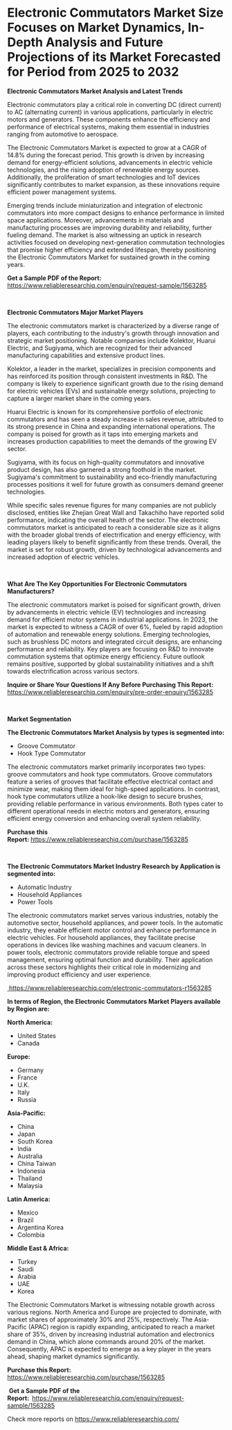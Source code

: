 <p><h1>Electronic Commutators Market Size Focuses on Market Dynamics, In-Depth Analysis and Future Projections of its Market Forecasted for Period from 2025 to 2032</h1></p><p><strong>Electronic Commutators Market Analysis and Latest Trends</strong></p>
<p><p>Electronic commutators play a critical role in converting DC (direct current) to AC (alternating current) in various applications, particularly in electric motors and generators. These components enhance the efficiency and performance of electrical systems, making them essential in industries ranging from automotive to aerospace.</p><p>The Electronic Commutators Market is expected to grow at a CAGR of 14.8% during the forecast period. This growth is driven by increasing demand for energy-efficient solutions, advancements in electric vehicle technologies, and the rising adoption of renewable energy sources. Additionally, the proliferation of smart technologies and IoT devices significantly contributes to market expansion, as these innovations require efficient power management systems.</p><p>Emerging trends include miniaturization and integration of electronic commutators into more compact designs to enhance performance in limited space applications. Moreover, advancements in materials and manufacturing processes are improving durability and reliability, further fueling demand. The market is also witnessing an uptick in research activities focused on developing next-generation commutation technologies that promise higher efficiency and extended lifespan, thereby positioning the Electronic Commutators Market for sustained growth in the coming years.</p></p>
<p><strong>Get a Sample PDF of the Report:&nbsp;</strong> <a href="https://www.reliableresearchiq.com/enquiry/request-sample/1563285?utm_campaign=2265&utm_medium=2&utm_source=Github&utm_content=ia&utm_term=11042025&utm_id=electronic-commutators">https://www.reliableresearchiq.com/enquiry/request-sample/1563285</a></p>
<p>&nbsp;</p>
<p><strong>Electronic Commutators Major Market Players</strong></p>
<p><p>The electronic commutators market is characterized by a diverse range of players, each contributing to the industry's growth through innovation and strategic market positioning. Notable companies include Kolektor, Huarui Electric, and Sugiyama, which are recognized for their advanced manufacturing capabilities and extensive product lines.</p><p>Kolektor, a leader in the market, specializes in precision components and has reinforced its position through consistent investments in R&D. The company is likely to experience significant growth due to the rising demand for electric vehicles (EVs) and sustainable energy solutions, projecting to capture a larger market share in the coming years.</p><p>Huarui Electric is known for its comprehensive portfolio of electronic commutators and has seen a steady increase in sales revenue, attributed to its strong presence in China and expanding international operations. The company is poised for growth as it taps into emerging markets and increases production capabilities to meet the demands of the growing EV sector.</p><p>Sugiyama, with its focus on high-quality commutators and innovative product design, has also garnered a strong foothold in the market. Sugiyama's commitment to sustainability and eco-friendly manufacturing processes positions it well for future growth as consumers demand greener technologies.</p><p>While specific sales revenue figures for many companies are not publicly disclosed, entities like Zhejian Great Wall and Takachiho have reported solid performance, indicating the overall health of the sector. The electronic commutators market is anticipated to reach a considerable size as it aligns with the broader global trends of electrification and energy efficiency, with leading players likely to benefit significantly from these trends. Overall, the market is set for robust growth, driven by technological advancements and increased adoption of electric vehicles.</p></p>
<p>&nbsp;</p>
<p><strong>What Are The Key Opportunities For Electronic Commutators Manufacturers?</strong></p>
<p><p>The electronic commutators market is poised for significant growth, driven by advancements in electric vehicle (EV) technologies and increasing demand for efficient motor systems in industrial applications. In 2023, the market is expected to witness a CAGR of over 6%, fueled by rapid adoption of automation and renewable energy solutions. Emerging technologies, such as brushless DC motors and integrated circuit designs, are enhancing performance and reliability. Key players are focusing on R&D to innovate commutation systems that optimize energy efficiency. Future outlook remains positive, supported by global sustainability initiatives and a shift towards electrification across various sectors.</p></p>
<p><strong>Inquire or Share Your Questions If Any Before Purchasing This Report:</strong> <a href="https://www.reliableresearchiq.com/enquiry/pre-order-enquiry/1563285?utm_campaign=2265&utm_medium=2&utm_source=Github&utm_content=ia&utm_term=11042025&utm_id=electronic-commutators">https://www.reliableresearchiq.com/enquiry/pre-order-enquiry/1563285</a></p>
<p>&nbsp;</p>
<p><strong>Market Segmentation</strong></p>
<p><strong>The Electronic Commutators Market Analysis by types is segmented into:</strong></p>
<p><ul><li>Groove Commutator</li><li>Hook Type Commutator</li></ul></p>
<p><p>The electronic commutators market primarily incorporates two types: groove commutators and hook type commutators. Groove commutators feature a series of grooves that facilitate effective electrical contact and minimize wear, making them ideal for high-speed applications. In contrast, hook type commutators utilize a hook-like design to secure brushes, providing reliable performance in various environments. Both types cater to different operational needs in electric motors and generators, ensuring efficient energy conversion and enhancing overall system reliability.</p></p>
<p><strong>Purchase this Report:&nbsp;</strong><a href="https://www.reliableresearchiq.com/purchase/1563285?utm_campaign=2265&utm_medium=2&utm_source=Github&utm_content=ia&utm_term=11042025&utm_id=electronic-commutators">https://www.reliableresearchiq.com/purchase/1563285</a></p>
<p>&nbsp;</p>
<p><strong>The Electronic Commutators Market Industry Research by Application is segmented into:</strong></p>
<p><ul><li>Automatic Industry</li><li>Household Appliances</li><li>Power Tools</li></ul></p>
<p><p>The electronic commutators market serves various industries, notably the automotive sector, household appliances, and power tools. In the automatic industry, they enable efficient motor control and enhance performance in electric vehicles. For household appliances, they facilitate precise operations in devices like washing machines and vacuum cleaners. In power tools, electronic commutators provide reliable torque and speed management, ensuring optimal function and durability. Their application across these sectors highlights their critical role in modernizing and improving product efficiency and user experience.</p></p>
<p><a href="https://www.reliableresearchiq.com/electronic-commutators-r1563285?utm_campaign=2265&utm_medium=2&utm_source=Github&utm_content=ia&utm_term=11042025&utm_id=electronic-commutators">&nbsp;https://www.reliableresearchiq.com/electronic-commutators-r1563285</a></p>
<p><strong>In terms of Region, the Electronic Commutators Market Players available by Region are:</strong></p>
<p>
    <p> <strong> North America: </strong>
        <ul>
            <li>United States</li>
            <li>Canada</li>
        </ul>
        </p> 
    <p> <strong> Europe: </strong>
        <ul>
            <li>Germany</li>
            <li>France</li>
            <li>U.K.</li>
            <li>Italy</li>
            <li>Russia</li>
        </ul>
        </p> 
    <p> <strong> Asia-Pacific: </strong>
        <ul>
            <li>China</li>
            <li>Japan</li>
            <li>South Korea</li>
            <li>India</li>
            <li>Australia</li>
            <li>China Taiwan</li>
            <li>Indonesia</li>
            <li>Thailand</li>
            <li>Malaysia</li>
        </ul>
        </p> 
    <p> <strong> Latin America: </strong>
        <ul>
            <li>Mexico</li>
            <li>Brazil</li>
            <li>Argentina Korea</li>
            <li>Colombia</li>
        </ul>
        </p> 
    <p> <strong> Middle East & Africa: </strong>
        <ul>
            <li>Turkey</li>
            <li>Saudi</li>
            <li>Arabia</li>
            <li>UAE</li>
            <li>Korea</li>
        </ul>
    </p>
    </p>
<p><p>The Electronic Commutators Market is witnessing notable growth across various regions. North America and Europe are projected to dominate, with market shares of approximately 30% and 25%, respectively. The Asia-Pacific (APAC) region is rapidly expanding, anticipated to reach a market share of 35%, driven by increasing industrial automation and electronics demand in China, which alone commands around 20% of the market. Consequently, APAC is expected to emerge as a key player in the years ahead, shaping market dynamics significantly.</p></p>
<p><strong>Purchase this Report: </strong><a href="https://www.reliableresearchiq.com/purchase/1563285?utm_campaign=2265&utm_medium=2&utm_source=Github&utm_content=ia&utm_term=11042025&utm_id=electronic-commutators">https://www.reliableresearchiq.com/purchase/1563285</a></p>
<p>&nbsp;<strong>Get a Sample PDF of the Report:&nbsp;&nbsp;</strong><a href="https://www.reliableresearchiq.com/enquiry/request-sample/1563285?utm_campaign=2265&utm_medium=2&utm_source=Github&utm_content=ia&utm_term=11042025&utm_id=electronic-commutators">https://www.reliableresearchiq.com/enquiry/request-sample/1563285</a></p>
<p><strong></strong></p>
<p>Check more reports on <a href="https://www.reliableresearchiq.com/?utm_campaign=2265&utm_medium=2&utm_source=Github&utm_content=ia&utm_term=11042025&utm_id=electronic-commutators">https://www.reliableresearchiq.com/</a></p>